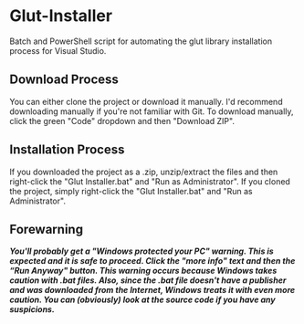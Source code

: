 # Glut-Installer
Batch and PowerShell script for automating the glut library installation process for Visual Studio.

## Download Process
You can either clone the project or download it manually. I'd recommend downloading manually if you're not familiar with Git.
To download manually, click the green "Code" dropdown and then "Download ZIP".

## Installation Process
If you downloaded the project as a .zip, unzip/extract the files and then right-click the "Glut Installer.bat" and "Run as Administrator".
If you cloned the project, simply right-click the "Glut Installer.bat" and "Run as Administrator".

## Forewarning
***You'll probably get a "Windows protected your PC" warning. This is expected and it is safe to proceed. Click the "more info" text and then the “Run Anyway" button. This warning occurs because Windows takes caution with .bat files. Also, since the .bat file doesn't have a publisher and was downloaded from the Internet, Windows treats it with even more caution. You can (obviously) look at the source code if you have any suspicions.***

